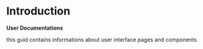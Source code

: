 # Introduction

**User Documentations**

this guid contains informations about user interface pages and components
